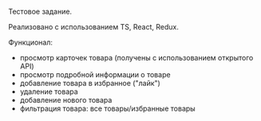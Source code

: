 Тестовое задание.

Реализовано с использованием TS, React, Redux.

Функционал:
- просмотр карточек товара (получены с использованием открытого API)
- просмотр подробной информации о товаре
- добавление товара в избранное ("лайк")
- удаление товара
- добавление нового товара
- фильтрация товара: все товары/избранные товары
